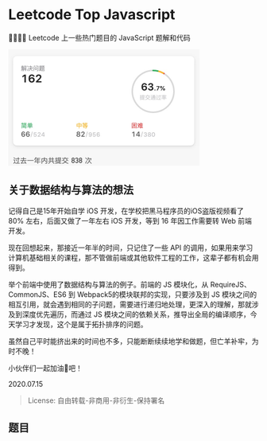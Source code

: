 # Leetcode Top Javascript

👨‍💻‍👨‍💻‍ Leetcode 上一些热门题目的 JavaScript 题解和代码

<a href="https://leetcode-cn.com/u/yoweixi/" target="_blank"><img src="./assets/progress.jpg" width="385" height="234"/></a>

## 关于数据结构与算法的想法

记得自己是15年开始自学 iOS 开发，在学校把黑马程序员的iOS盗版视频看了 80% 左右，后面又做了一年左右 iOS 开发，等到 16 年因工作需要转 Web 前端开发。

现在回想起来，那接近一年半的时间，只记住了一些 API 的调用，如果用来学习计算机基础相关的课程，那不管做前端或其他软件工程的工作，这辈子都有机会用得到。

举个前端中使用了数据结构与算法的例子。前端的 JS 模块化，从 RequireJS、CommonJS、ES6 到 Webpack5的模块联邦的实现，只要涉及到 JS 模块之间的相互引用，就会遇到相同的子问题，需要进行递归地处理，更深入的理解，那就涉及到深度优先遍历，而通过 JS 模块之间的依赖关系，推导出全局的编译顺序，今天学习才发现，这个是属于拓扑排序的问题。

虽然自己平时能挤出来的时间也不多，只能断断续续地学和做题，但亡羊补牢，为时不晚！ 

小伙伴们一起加油💪吧！


2020.07.15

> License: 自由转载-非商用-非衍生-保持署名

## 题目
